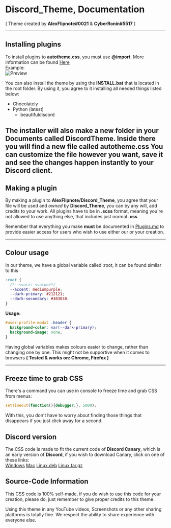 # Discord_Theme, Documentation
( Theme created by **AlexFlipnote#0021** & **CyberRonin#5517** )

---

## Installing plugins
To install plugins to **autotheme.css**, you must use **@import**.
More information can be found [Here](https://github.com/AlexFlipnote/Discord_Theme/blob/master/Plugins.md)
<br>Example:<br>
![Preview](https://i.alexflipnote.dev/b8f707.png)

You can also install the theme by using the **INSTALL.bat** that is located in the root folder.
By using it, you agree to it installing all needed things listed below:
- Chocolately
- Python (latest)
  - beautifuldiscord

The installer will also make a new folder in your **Documents** called **DiscordTheme**.
Inside there you will find a new file called **autotheme.css**
You can customize the file however you want, save it and see the changes happen instantly to your Discord client.
---

## Making a plugin
By making a plugin to **AlexFlipnote/Discord_Theme**, you agree that your file will be used and *owned* by **Discord_Theme**, you can by any will, add credits to your work. All plugins have to be in **.scss** format, meaning you're not allowed to use anything else, that includes just normal **.css**

Remember that everything you make **must** be documented in [Plugins.md](https://github.com/AlexFlipnote/Discord_Theme/blob/master/Plugins.md) to provide easier access for users who wish to use either our or your creation.

---

## Colour usage
In our theme, we have a global variable called :root, it can be found similar to this
```css
:root {
  /*--<var>: <value>*/
  --accent: mediumpurple;
  --dark-primary: #212121;
  --dark-secondary: #303030;
}
```
**Usage:**
```css
#user-profile-modal .header {
  background-color: var(--dark-primary);
  background-image: none;
}
```
Having global variables makes colours easier to change, rather than changing one by one.
This might not be supportive when it comes to browsers **( Tested & works on: Chrome, Firefox )**

---

## Freeze time to grab CSS
There's a command you can use in console to freeze time and grab CSS from menus:
```js
setTimeout(function(){debugger;}, 5000);
```
With this, you don't have to worry about finding those things that disappears if you just click away for a second.

## Discord version
The CSS code is made to fit the current code of **Discord Canary**, which is an early version of **Discord**, if you wish to download Canary, click on one of these links:<br>
[Windows](https://discordapp.com/api/download/canary?platform=win)
[Mac](https://discordapp.com/api/download/canary?platform=osx)
[Linux.deb](https://discordapp.com/api/download/canary?platform=linux&format=deb)
[Linux.tar.gz](https://discordapp.com/api/download/canary?platform=linux&format=tar.gz)

## Source-Code Information
This CSS code is 100% self-made, if you do wish to use this code for your creation, please do, just remember to give proper credits to this theme.

Using this theme in any YouTube videos, Screenshots or any other sharing platforms is totally fine. We respect the ability to share experience with everyone else.
